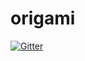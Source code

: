 # origami

[![Gitter](https://badges.gitter.im/Join%20Chat.svg)](https://gitter.im/donmatheo/origami?utm_source=badge&utm_medium=badge&utm_campaign=pr-badge&utm_content=badge)
